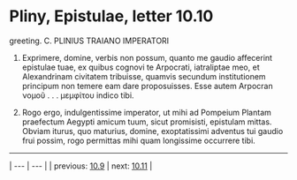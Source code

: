 # Pliny, Epistulae, letter 10.10

greeting. C. PLINIUS TRAIANO IMPERATORI



1. Exprimere, domine, verbis non possum, quanto me gaudio affecerint epistulae tuae, ex quibus cognovi te Arpocrati, iatraliptae meo, et Alexandrinam civitatem tribuisse, quamvis secundum institutionem principum non temere eam dare proposuisses. Esse autem Arpocran νομοῦ . . . μεμφίτου indico tibi.



2. Rogo ergo, indulgentissime imperator, ut mihi ad Pompeium Plantam praefectum Aegypti amicum tuum, sicut promisisti, epistulam mittas. Obviam iturus, quo maturius, domine, exoptatissimi adventus tui gaudio frui possim, rogo permittas mihi quam longissime occurrere tibi.



---

| --- | --- |
| previous: [10.9](../10.9/) | next: [10.11](../10.11/) |